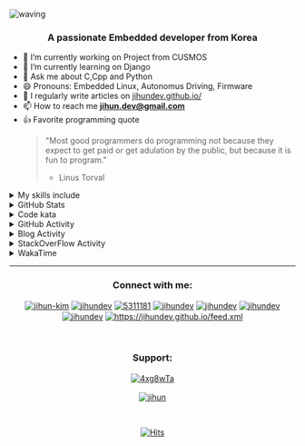 ![waving](https://capsule-render.vercel.app/api?type=waving&height=200&text=Hi!%20I'm%20Jihun.&fontAlign=70&fontAlignY=40&color=gradient)

<h3 align="center">A passionate Embedded developer from Korea</h3>

- 🔭 I’m currently working on Project from CUSMOS
- 🌱 I’m currently learning on Django
- 💬 Ask me about C,Cpp and Python
- 😄 Pronouns: Embedded Linux, Autonomus Driving, Firmware
- 📝 I regularly write articles on [jihundev.github.io/](jihundev.github.io/)
- 📫 How to reach me **jihun.dev@gmail.com**
- 👍 Favorite programming quote
  > "Most good programmers do programming not because they expect to get paid or get adulation by the public, but because it is fun to program."
  > - Linus Torval


<details>
  <summary>My skills include</summary>
  <br>
  <div align=center>
  
  ## Most Used Language
  ![Top Langs](https://github-readme-stats.vercel.app/api/top-langs/?username=JihunDev&layout=compact)
  
  ## My Skills
  
  ### Language
  <img src="https://raw.githubusercontent.com/devicons/devicon/master/icons/embeddedc/embeddedc-original-wordmark.svg" alt="embeddedc" width="40" height="40" />
  <img src="https://raw.githubusercontent.com/devicons/devicon/master/icons/c/c-original.svg" alt="c" width="40" height="40" />
  <img src="https://raw.githubusercontent.com/devicons/devicon/master/icons/cplusplus/cplusplus-original.svg" alt="cplusplus" width="40" height="40" />
  <img src="https://raw.githubusercontent.com/devicons/devicon/master/icons/python/python-original.svg" alt="python" width="40" height="40" />

  ### IDE & Tools
  <img src="https://raw.githubusercontent.com/devicons/devicon/master/icons/vim/vim-original.svg" alt="vim" width="40" height="40" />
  <img src="https://raw.githubusercontent.com/devicons/devicon/master/icons/vscode/vscode-original.svg" alt="vscode" width="40" height="40" />
  <img src="https://raw.githubusercontent.com/devicons/devicon/master/icons/git/git-original.svg" alt="git" width="40" height="40" />
  <img src="https://raw.githubusercontent.com/devicons/devicon/master/icons/docker/docker-original.svg" alt="docker" width="40" height="40" />

  </div>
</details>

<details>
  <summary>GitHub Stats</summary>
  <br>
  
  
<h2 align="center">Github Profile Trophy</h2>
  <div align=center>

  [![trophy](https://github-profile-trophy.vercel.app/?username=JihunDev&theme=onedark&row=2&column=4&margin-w=10&margin-h=10)](https://github.com/ryo-ma/github-profile-trophy)
  </div>  
<h2 align="center">My Github Stats</h2>
  <div align=center>

  ![Anurag's GitHub stats](https://github-readme-stats.vercel.app/api?username=JihunDev&theme=dark&show_icons=true)
  
  [![GitHub Streak](https://github-readme-streak-stats.herokuapp.com?user=JihunDev&theme=dark&hide_border=true)](https://git.io/streak-stats)

  </div>
</details>

<details>
  <summary>Code kata</summary>
  <br>
  <div align=center>
	  
  ## Codewar
  ![Codewars Rank](https://www.codewars.com/users/JihunDev/badges/large)

  ## Baekjoon
  [![Solved.ac](http://mazassumnida.wtf/api/v2/generate_badge?boj=commit)](https://solved.ac/commit)
	  
  </div>

</details>

<details>
  <summary>GitHub Activity</summary>
  <br>

<!--RECENT_ACTIVITY:start-->
1. ⭐ Starred [phmullins/awesome-macos](https://github.com/phmullins/awesome-macos)
2. ⭐ Starred [ObuchiYuki/DevToysMac](https://github.com/ObuchiYuki/DevToysMac)
3. 📔 Created new repository [JihunDev/django-rest-framework_tutorial](https://github.com/JihunDev/django-rest-framework_tutorial)
4. ⭐ Starred [serhii-londar/open-source-mac-os-apps](https://github.com/serhii-londar/open-source-mac-os-apps)
5. ⭐ Starred [iCHAIT/awesome-macOS](https://github.com/iCHAIT/awesome-macOS)
<!--RECENT_ACTIVITY:end-->

<!--RECENT_ACTIVITY:last_update-->
Last Updated: Tuesday, March 8th, 2022, 1:54:28 AM
<!--RECENT_ACTIVITY:last_update_end-->
  
</details>
  
<details>
  <summary>Blog Activity</summary>
  <br>

<!-- BLOG-POST-LIST:START -->
- [Postgresql Error pg_config executable not found.](https://jihundev.github.io/posts/Postgresql_pg_config_executable_not_found/)
- [구글 번역시 특정 부분 번역 제외 하기](https://jihundev.github.io/posts/block_google_translate/)
- [Inbound, Outbound란](https://jihundev.github.io/posts/server_inbound_outbound/)
- [GET, POST 방식](https://jihundev.github.io/posts/Web_get_post/)
<!-- BLOG-POST-LIST:END -->

</details>

<details>
  <summary>StackOverFlow Activity</summary>
  <br>
 
<!-- STACKOVERFLOW:START -->
- [Comment by Jihun Kim on Car speed measurement using 3-axis accelerometer](https://stackoverflow.com/questions/59171821/car-speed-measurement-using-3-axis-accelerometer/59843250#59843250)
- [Answer by Jihun Kim for dspic33ev Doesn't work after changing pin number](https://stackoverflow.com/questions/59421621/dspic33ev-doesnt-work-after-changing-pin-number/59448909#59448909)
- [dspic33ev Doesn't work after changing pin number](https://stackoverflow.com/questions/59421621/dspic33ev-doesnt-work-after-changing-pin-number)
- [Car speed measurement using 3-axis accelerometer](https://stackoverflow.com/questions/59171821/car-speed-measurement-using-3-axis-accelerometer)
<!-- STACKOVERFLOW:END -->
    
</details>

<details>
  <summary>WakaTime</summary>
  <br>
<div align="center">  

  [![wakatime](https://wakatime.com/badge/user/5dbb20ab-159d-49e1-9f66-2dc135f07d80.svg)](https://wakatime.com/@5dbb20ab-159d-49e1-9f66-2dc135f07d80)
</div>
  
<!--START_SECTION:waka-->
**🐱 My GitHub Data** 

> 🏆 322 Contributions in the Year 2022
 > 
> 📦 1.5 MB Used in GitHub's Storage 
 > 
> 💼 Opted to Hire
 > 
> 📜 44 Public Repositories 
 > 
> 🔑 44 Private Repositories  
 > 
**I'm an Early 🐤** 

```text
🌞 Morning    65 commits     ███░░░░░░░░░░░░░░░░░░░░░░   14.44% 
🌆 Daytime    184 commits    ██████████░░░░░░░░░░░░░░░   40.89% 
🌃 Evening    158 commits    ████████░░░░░░░░░░░░░░░░░   35.11% 
🌙 Night      43 commits     ██░░░░░░░░░░░░░░░░░░░░░░░   9.56%

```
📅 **I'm Most Productive on Friday** 

```text
Monday       57 commits     ███░░░░░░░░░░░░░░░░░░░░░░   12.67% 
Tuesday      71 commits     ████░░░░░░░░░░░░░░░░░░░░░   15.78% 
Wednesday    45 commits     ██░░░░░░░░░░░░░░░░░░░░░░░   10.0% 
Thursday     69 commits     ███░░░░░░░░░░░░░░░░░░░░░░   15.33% 
Friday       77 commits     ████░░░░░░░░░░░░░░░░░░░░░   17.11% 
Saturday     74 commits     ████░░░░░░░░░░░░░░░░░░░░░   16.44% 
Sunday       57 commits     ███░░░░░░░░░░░░░░░░░░░░░░   12.67%

```


📊 **This Week I Spent My Time On** 

```text
⌚︎ Time Zone: Asia/Seoul

💬 Programming Languages: 
Other                    45 hrs 19 mins      ███████████████░░░░░░░░░░   60.26% 
Python                   27 hrs 6 mins       █████████░░░░░░░░░░░░░░░░   36.03% 
HTML                     1 hr 35 mins        ░░░░░░░░░░░░░░░░░░░░░░░░░   2.13% 
Gettext Catalog          1 hr 6 mins         ░░░░░░░░░░░░░░░░░░░░░░░░░   1.48% 
Bash                     4 mins              ░░░░░░░░░░░░░░░░░░░░░░░░░   0.09%

🔥 Editors: 
Unknown Editor           45 hrs 19 mins      ███████████████░░░░░░░░░░   60.26% 
VS Code                  29 hrs 53 mins      ██████████░░░░░░░░░░░░░░░   39.74%

🐱‍💻 Projects: 
Unknown Project          45 hrs 19 mins      ███████████████░░░░░░░░░░   60.26% 
cusMe_web                29 hrs 53 mins      ██████████░░░░░░░░░░░░░░░   39.74%

💻 Operating System: 
Unknown OS               45 hrs 19 mins      ███████████████░░░░░░░░░░   60.26% 
Mac                      29 hrs 53 mins      ██████████░░░░░░░░░░░░░░░   39.74%

```

**I Mostly Code in C** 

```text
C                        21 repos            ███████░░░░░░░░░░░░░░░░░░   28.38% 
Java                     15 repos            █████░░░░░░░░░░░░░░░░░░░░   20.27% 
Python                   10 repos            ███░░░░░░░░░░░░░░░░░░░░░░   13.51% 
C++                      9 repos             ███░░░░░░░░░░░░░░░░░░░░░░   12.16% 
JavaScript               7 repos             ██░░░░░░░░░░░░░░░░░░░░░░░   9.46%

```



 Last Updated on 28/02/2022 18:39:02 UTC
<!--END_SECTION:waka-->
    
</details>

---

<h3 align="center">Connect with me:</h3>
<p align="center">
  <a href="https://linkedin.com/in/jihun-kim" target="blank"><img align="center" src="https://raw.githubusercontent.com/rahuldkjain/github-profile-readme-generator/master/src/images/icons/Social/linked-in-alt.svg" alt="jihun-kim" height="30" width="40" /></a>
  <a href="https://twitter.com/jihundev" target="blank"><img align="center" src="https://raw.githubusercontent.com/rahuldkjain/github-profile-readme-generator/master/src/images/icons/Social/twitter.svg" alt="jihundev" height="30" width="40" /></a>
  <a href="https://stackoverflow.com/users/5311181" target="blank"><img align="center" src="https://raw.githubusercontent.com/rahuldkjain/github-profile-readme-generator/master/src/images/icons/Social/stack-overflow.svg" alt="5311181" height="30" width="40" /></a>  
  <a href="https://codepen.io/jihundev" target="blank"><img align="center" src="https://raw.githubusercontent.com/rahuldkjain/github-profile-readme-generator/master/src/images/icons/Social/codepen.svg" alt="jihundev" height="30" width="40" /></a>
  <a href="https://kaggle.com/jihundev" target="blank"><img align="center" src="https://raw.githubusercontent.com/rahuldkjain/github-profile-readme-generator/master/src/images/icons/Social/kaggle.svg" alt="jihundev" height="30" width="40" /></a>
  <a href="https://www.leetcode.com/jihundev" target="blank"><img align="center" src="https://raw.githubusercontent.com/rahuldkjain/github-profile-readme-generator/master/src/images/icons/Social/leet-code.svg" alt="jihundev" height="30" width="40" /></a>
  <a href="https://www.hackerrank.com/jihundev" target="blank"><img align="center" src="https://raw.githubusercontent.com/rahuldkjain/github-profile-readme-generator/master/src/images/icons/Social/hackerrank.svg" alt="jihundev" height="30" width="40" /></a>
  <a href="https://jihundev.github.io/feed.xml" target="blank"><img align="center" src="https://raw.githubusercontent.com/rahuldkjain/github-profile-readme-generator/master/src/images/icons/Social/rss.svg" alt="https://jihundev.github.io/feed.xml" height="30" width="40" /></a>
</p>

<br>

<h3 align="center">Support:</h3>
<p align="center">
	<a href="https://www.buymeacoffee.com/4xg8wTa"><img align="center" src="https://cdn.buymeacoffee.com/buttons/v2/default-yellow.png" height="50" width="210" alt="4xg8wTa" /></a>
</p>
<p align="center">
	<a href="https://ko-fi.com/jihun"><img align="center" src="https://cdn.ko-fi.com/cdn/kofi3.png?v=3" height="50" width="210" alt="jihun" /></a>
</p>
<br>


<div align="center">
  
  [![Hits](https://hits.seeyoufarm.com/api/count/incr/badge.svg?url=https%3A%2F%2Fgithub.com%2FJihunDev)](https://hits.seeyoufarm.com)
</div>
